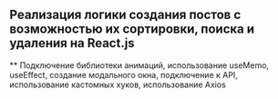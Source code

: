 ## Реализация логики создания постов с возможностью их сортировки, поиска и удаления на React.js

** Подключение библиотеки анимаций, использование useMemo, useEffect, создание модального окна, подключение к API, использование кастомных хуков, использование Axios
